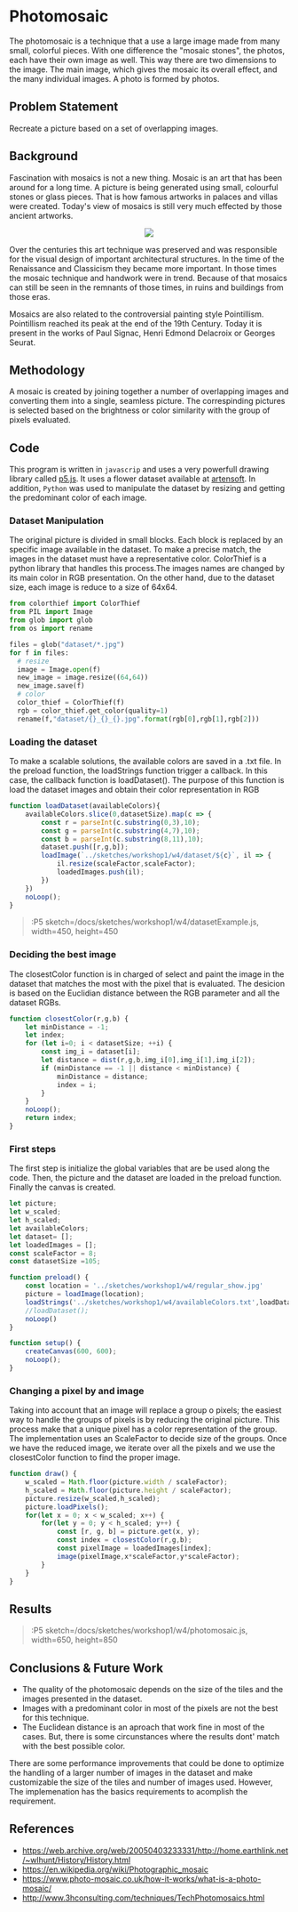 # Photomosaic
The photomosaic is a technique that a use a large image made from many small, colorful pieces. With one difference the "mosaic stones", the photos, each have their own image as well. This way there are two dimensions to the image. The main image, which gives the mosaic its overall effect, and the many individual images. A photo is formed by photos.
## Problem Statement
Recreate a picture based on a set of overlapping images.
## Background
Fascination with mosaics is not a new thing. Mosaic is an art that has been around for a long time. A picture is being generated using small, colourful stones or glass pieces. That is how famous artworks in palaces and villas were created. Today's view of mosaics is still very much effected by those ancient artworks.

<p align="center">
  <img  src="../sketches/workshop1/w4/monalisa_photomosaic.jpg">
</p>

Over the centuries this art technique was preserved and was responsible for the visual design of important architectural structures. In the time of the Renaissance and Classicism they became more important. In those times the mosaic technique and handwork were in trend. Because of that mosaics can still be seen in the remnants of those times, in ruins and buildings from those eras.

Mosaics are also related to the controversial painting style Pointillism. Pointillism reached its peak at the end of the 19th Century. Today it is present in the works of Paul Signac, Henri Edmond Delacroix or Georges Seurat.
## Methodology
A mosaic is created by joining together a number of overlapping images and converting them into a single, seamless picture. The correspinding pictures is selected based on the brightness or color similarity with the group of pixels evaluated.
## Code

This program is written in ```javascrip``` and uses a very powerfull drawing library called [p5.js](https://p5js.org). It uses a flower dataset available at [artensoft](https://www.artensoft.com/ArtensoftPhotoMosaicWizard/photobases.php). In addition, ```Python``` was used to manipulate the dataset by resizing and getting the predominant color of each image.

### Dataset Manipulation

The original picture is divided in small blocks. Each block is replaced by an specific image available in the dataset. To make a precise match, the images in the dataset must have a representative color. ColorThief is a python library that handles this process.The images names are changed by its main color in RGB presentation.
On the other hand, due to the dataset size, each image is reduce to a size of 64x64.

```python
from colorthief import ColorThief
from PIL import Image
from glob import glob
from os import rename

files = glob("dataset/*.jpg")
for f in files:
  # resize
  image = Image.open(f)
  new_image = image.resize((64,64))
  new_image.save(f)
  # color
  color_thief = ColorThief(f)
  rgb = color_thief.get_color(quality=1)
  rename(f,"dataset/{}_{}_{}.jpg".format(rgb[0],rgb[1],rgb[2]))
```

### Loading the dataset
To make a scalable solutions, the available colors are saved in a .txt file. In the preload function, the loadStrings function trigger a callback. In this case, the callback function is loadDataset(). The purpose of this function is load the dataset images and obtain their color representation in RGB

```javascript
function loadDataset(availableColors){
    availableColors.slice(0,datasetSize).map(c => {
        const r = parseInt(c.substring(0,3),10);
        const g = parseInt(c.substring(4,7),10);
        const b = parseInt(c.substring(8,11),10);
        dataset.push([r,g,b]);
        loadImage(`../sketches/workshop1/w4/dataset/${c}`, il => { 
            il.resize(scaleFactor,scaleFactor);
            loadedImages.push(il);
        })
    })
    noLoop();
}
```

> :P5 sketch=/docs/sketches/workshop1/w4/datasetExample.js, width=450, height=450

### Deciding the best image
The closestColor function is in charged of select and paint the image in the dataset that matches the most with the pixel that is evaluated. The desicion is based on the Euclidian distance between the RGB parameter and all the dataset RGBs.

```javascript
function closestColor(r,g,b) {
    let minDistance = -1;
    let index;
    for (let i=0; i < datasetSize; ++i) {
        const img_i = dataset[i];
        let distance = dist(r,g,b,img_i[0],img_i[1],img_i[2]);
        if (minDistance == -1 || distance < minDistance) {
            minDistance = distance;
            index = i;
        }
    }
    noLoop();
    return index;
}
```

### First steps
The first step is initialize the global variables that are be used along the code. Then, the picture and the dataset are loaded in the preload function. Finally the canvas is created.

```javascript
let picture;
let w_scaled;
let h_scaled;
let availableColors;
let dataset= [];
let loadedImages = [];
const scaleFactor = 8;
const datasetSize =105;

function preload() {
    const location = '../sketches/workshop1/w4/regular_show.jpg'
    picture = loadImage(location);
    loadStrings('../sketches/workshop1/w4/availableColors.txt',loadDataset)
    //loadDataset();
    noLoop()
}

function setup() {
    createCanvas(600, 600);
    noLoop();
}
```

### Changing a pixel by and image

Taking into account that an image  will replace a group o pixels; the easiest way to handle the groups of pixels is by reducing the original picture. This process make that a unique pixel has a color representation of the group. The implementation uses an ScaleFactor to decide size of the groups. Once we have the reduced image, we iterate over all the pixels and we use the closestColor function to find the proper image.

```javascript
function draw() {
    w_scaled = Math.floor(picture.width / scaleFactor);
    h_scaled = Math.floor(picture.height / scaleFactor);
    picture.resize(w_scaled,h_scaled);
    picture.loadPixels();
    for(let x = 0; x < w_scaled; x++) {
        for(let y = 0; y < h_scaled; y++) {
            const [r, g, b] = picture.get(x, y);
            const index = closestColor(r,g,b);
            const pixelImage = loadedImages[index];
            image(pixelImage,x*scaleFactor,y*scaleFactor);
        }
    }
}
```

## Results
> :P5 sketch=/docs/sketches/workshop1/w4/photomosaic.js, width=650, height=850
## Conclusions & Future Work
 - The quality of the photomosaic depends on the size of the tiles and the images presented in the dataset.
 - Images with a predominant color in most of the pixels are not the best for this technique.
 - The Euclidean distance is an aproach that work fine in most of the cases. But,  there is some circunstances where the results dont' match with the best possible color.

There are some performance improvements that could be done to optimize the handling of a larger number of images in the dataset and make customizable the size of the tiles and number of images used. However, The implemenation has the basics requirements to acomplish the requirement.
## References
- https://web.archive.org/web/20050403233331/http://home.earthlink.net/~wlhunt/History/History.html
- https://en.wikipedia.org/wiki/Photographic_mosaic
- https://www.photo-mosaic.co.uk/how-it-works/what-is-a-photo-mosaic/
- http://www.3hconsulting.com/techniques/TechPhotomosaics.html